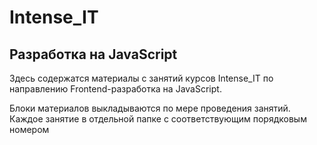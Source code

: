 # Intense_IT

## Разработка на JavaScript

Здесь содержатся материалы с занятий курсов Intense_IT по направлению Frontend-разработка на JavaScript.

Блоки материалов выкладываются по мере проведения занятий. Каждое занятие в отдельной папке с соответствующим порядковым номером
